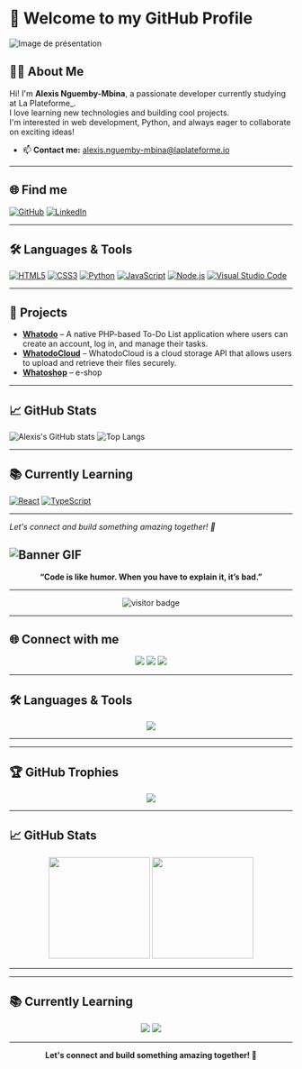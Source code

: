 # 👋 Welcome to my GitHub Profile
![Image de présentation](https://c4.wallpaperflare.com/wallpaper/435/542/549/javascript-google-node-js-html-microsoft-visual-studio-hd-wallpaper-preview.jpg)
## 👨‍💻 About Me

Hi! I'm **Alexis Nguemby-Mbina**, a passionate developer currently studying at La Plateforme_.  
I love learning new technologies and building cool projects.  
I'm interested in web development, Python, and always eager to collaborate on exciting ideas!

- 📫 **Contact me:** [alexis.nguemby-mbina@laplateforme.io](mailto:alexis.nguemby-mbina@laplateforme.io)

---

## 🌐 Find me

[![GitHub](https://img.shields.io/badge/-GitHub-000?&logo=GitHub&logoColor=FFF)](https://github.com/AlexisNguemby)
[![LinkedIn](https://img.shields.io/badge/-LinkedIn-000?&logo=LinkedIn&logoColor=0A66C2)](https://www.linkedin.com/in/alexis-nguemby-mbina-93691433b/)

---

## 🛠️ Languages & Tools

[![HTML5](https://img.shields.io/badge/-HTML5-000?&logo=HTML5&logoColor=E34F26)](https://developer.mozilla.org/en-US/docs/Web/HTML)
[![CSS3](https://img.shields.io/badge/-CSS3-000?&logo=CSS3&logoColor=1572B6)](https://developer.mozilla.org/en-US/docs/Web/CSS)
[![Python](https://img.shields.io/badge/-Python-000?&logo=Python&logoColor=3776AB)](https://www.python.org/)
[![JavaScript](https://img.shields.io/badge/-JavaScript-000?&logo=JavaScript&logoColor=F7DF1E)](https://developer.mozilla.org/en-US/docs/Web/JavaScript)
[![Node.js](https://img.shields.io/badge/-Node.js-000?&logo=Node.js&logoColor=339933)](https://nodejs.org/)
[![Visual Studio Code](https://img.shields.io/badge/-VSCode-000?&logo=Visual%20Studio%20Code&logoColor=007ACC)](https://code.visualstudio.com/)

---

## 🚀 Projects

- [**Whatodo**](#) – A native PHP-based To-Do List application where users can create an account, log in, and manage their tasks.
- [**WhatodoCloud**](#) – WhatodoCloud is a cloud storage API that allows users to upload and retrieve their files securely.
- [**Whatoshop**](#) – e-shop

---

## 📈 GitHub Stats

![Alexis's GitHub stats](https://github-readme-stats.vercel.app/api?username=AlexisNguemby&show_icons=true&theme=radical)
![Top Langs](https://github-readme-stats.vercel.app/api/top-langs/?username=AlexisNguemby&layout=compact&theme=radical)

---

## 📚 Currently Learning

[![React](https://img.shields.io/badge/-React-000?&logo=React&logoColor=61DAFB)](https://reactjs.org/)
[![TypeScript](https://img.shields.io/badge/-TypeScript-000?&logo=TypeScript&logoColor=3178C6)](https://www.typescriptlang.org/)

---

*Let's connect and build something amazing together! 🚀*
<!-- Banner GIF -->
![Banner GIF](https://shared.cloudflare.steamstatic.com/store_item_assets/steam/apps/1903340/extras/Yearbyyearsheerasesus_v02.gif?t=1746546713)
---

<p align="center">
  <b>“Code is like humor. When you have to explain it, it’s bad.”</b>
</p>

---

<p align="center">
  <img src="https://komarev.com/ghpvc/?username=AlexisNguemby&style=flat-square&color=blue" alt="visitor badge"/>
</p>

---

## 🌐 Connect with me

<p align="center">
  <a href="https://github.com/AlexisNguemby"><img src="https://img.shields.io/badge/GitHub-000?style=for-the-badge&logo=github&logoColor=white"/></a>
  <a href="https://www.linkedin.com/in/alexis-nguemby-mbina-93691433b/"><img src="https://img.shields.io/badge/LinkedIn-0A66C2?style=for-the-badge&logo=linkedin&logoColor=white"/></a>
  <a href="mailto:alexis.nguemby-mbina@laplateforme.io"><img src="https://img.shields.io/badge/Email-D14836?style=for-the-badge&logo=gmail&logoColor=white"/></a>
</p>

---

## 🛠️ Languages & Tools

<p align="center">
  <img src="https://skillicons.dev/icons?i=html,css,js,python,nodejs,react,git,github,vscode" />
</p>

---



---

## 🏆 GitHub Trophies

<p align="center">
  <img src="https://github-profile-trophy.vercel.app/?username=AlexisNguemby&theme=radical&no-frame=true&no-bg=true&margin-w=4" />
</p>

---

## 📈 GitHub Stats

<p align="center">
  <img src="https://github-readme-stats.vercel.app/api?username=AlexisNguemby&show_icons=true&theme=radical" height="180"/>
  <img src="https://github-readme-stats.vercel.app/api/top-langs/?username=AlexisNguemby&layout=compact&theme=radical" height="180"/>
</p>

---



---

## 📚 Currently Learning

<p align="center">
  <img src="https://img.shields.io/badge/React-20232A?style=for-the-badge&logo=react&logoColor=61DAFB"/>
  <img src="https://img.shields.io/badge/TypeScript-3178C6?style=for-the-badge&logo=typescript&logoColor=white"/>
</p>

---

<p align="center">
  <b>Let's connect and build something amazing together! 🚀</b>
</p>
